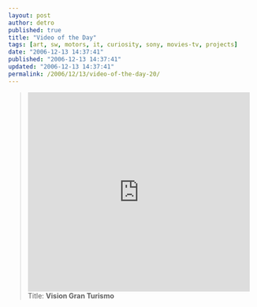 ```yaml
---
layout: post
author: detro
published: true
title: "Video of the Day"
tags: [art, sw, motors, it, curiosity, sony, movies-tv, projects]
date: "2006-12-13 14:37:41"
published: "2006-12-13 14:37:41"
updated: "2006-12-13 14:37:41"
permalink: /2006/12/13/video-of-the-day-20/
---
```


<blockquote><embed width='450' height='405' src='http://www.gameklip.com/e/v?vg=t_granturismo_vision_e35_press'></embed>
Title: <strong>Vision Gran Turismo</strong>
</blockquote>
